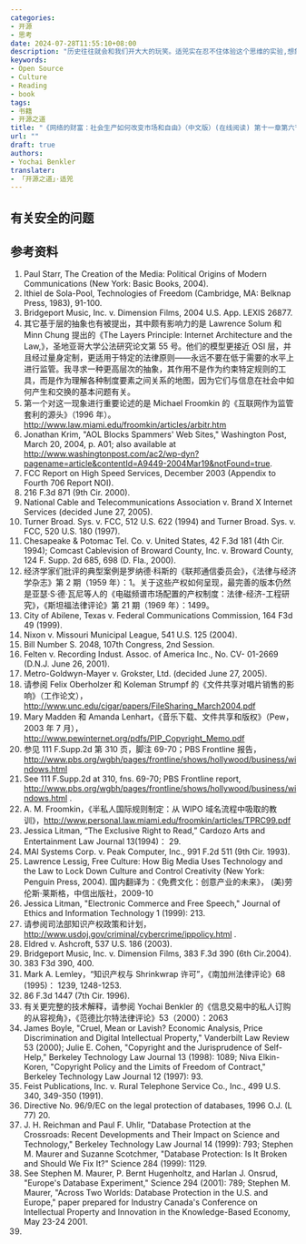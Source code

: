 ```yaml
---
categories:
- 开源
- 思考
date: 2024-07-28T11:55:10+08:00
description: "历史往往就会和我们开大大的玩笑。适兕实在忍不住体验这个思维的实验,想象虚拟的历史，于是尝试花几个月的时间翻译。Enjoy！Happy Reading～"
keywords:
- Open Source
- Culture
- Reading
- book
tags:
- 书籍
- 开源之道
title: "《网络的财富：社会生产如何改变市场和自由》（中文版）(在线阅读) 第十一章第六节"
url: ""
draft: true
authors:
- Yochai Benkler
translater:
- 「开源之道」·适兕
---
```


## 有关安全的问题

## 参考资料

1. Paul Starr, The Creation of the Media: Political Origins of Modern Communications (New York: Basic Books, 2004).
2. Ithiel de Sola-Pool, Technologies of Freedom (Cambridge, MA: Belknap Press, 1983), 91-100.
3. Bridgeport Music, Inc. v. Dimension Films, 2004 U.S. App. LEXIS 26877.
4. 其它基于层的抽象也有被提出，其中颇有影响力的是 Lawrence Solum 和 Minn Chung 提出的《The Layers Principle: Internet Architecture and the Law,》，圣地亚哥大学公法研究论文第 55 号。他们的模型更接近 OSI 层，并且经过量身定制，更适用于特定的法律原则——永远不要在低于需要的水平上进行监管。我寻求一种更高层次的抽象，其作用不是作为约束特定规则的工具，而是作为理解各种制度要素之间关系的地图，因为它们与信息在社会中如何产生和交换的基本问题有关。
5. 第一个对这一现象进行重要论述的是 Michael Froomkin 的《互联网作为监管套利的源头》（1996 年）。http://www.law.miami.edu/froomkin/articles/arbitr.htm 
6. Jonathan Krim, "AOL Blocks Spammers' Web Sites," Washington Post, March 20, 2004, p. A01; also available at http://www.washingtonpost.com/ac2/wp-dyn?pagename=article&contentId=A9449-2004Mar19&notFound=true.
7. FCC Report on High Speed Services, December 2003 (Appendix to Fourth 706 Report NOI).
8. 216 F.3d 871 (9th Cir. 2000).
9. National Cable and Telecommunications Association v. Brand X Internet Services (decided June 27, 2005).
10. Turner Broad. Sys. v. FCC, 512 U.S. 622 (1994) and Turner Broad. Sys. v. FCC, 520 U.S. 180 (1997).
11. Chesapeake & Potomac Tel. Co. v. United States, 42 F.3d 181 (4th Cir. 1994); Comcast Cablevision of Broward County, Inc. v. Broward County, 124 F. Supp. 2d 685, 698 (D. Fla., 2000).
12. 经济学家们批评的典型案例是罗纳德·科斯的《联邦通信委员会》，《法律与经济学杂志》第 2 期（1959 年）：1。关于这些产权如何呈现，最完善的版本仍然是亚瑟·S·德·瓦尼等人的《电磁频谱市场配置的产权制度：法律-经济-工程研究》，《斯坦福法律评论》第 21 期（1969 年）：1499。
13. City of Abilene, Texas v. Federal Communications Commission, 164 F3d 49 (1999).
14. Nixon v. Missouri Municipal League, 541 U.S. 125 (2004).
15. Bill Number S. 2048, 107th Congress, 2nd Session.
16. Felten v. Recording Indust. Assoc. of America Inc., No. CV- 01-2669 (D.N.J. June 26, 2001).
17. Metro-Goldwyn-Mayer v. Grokster, Ltd. (decided June 27, 2005).
18. 请参阅 Felix Oberholzer 和 Koleman Strumpf 的《文件共享对唱片销售的影响》（工作论文），http://www.unc.edu/cigar/papers/FileSharing_March2004.pdf
19. Mary Madden 和 Amanda Lenhart，《音乐下载、文件共享和版权》（Pew，2003 年 7 月），http://www.pewinternet.org/pdfs/PIP_Copyright_Memo.pdf
20. 参见 111 F.Supp.2d 第 310 页，脚注 69-70；PBS Frontline 报告，http://www.pbs.org/wgbh/pages/frontline/shows/hollywood/business/windows.html
21. See 111 F.Supp.2d at 310, fns. 69-70; PBS Frontline report, http://www.pbs.org/wgbh/pages/frontline/shows/hollywood/business/windows.html .
22. A. M. Froomkin，《半私人国际规则制定：从 WIPO 域名流程中吸取的教训》，http://www.personal.law.miami.edu/froomkin/articles/TPRC99.pdf 
23. Jessica Litman, “The Exclusive Right to Read,” Cardozo Arts and Entertainment Law Journal 13(1994)： 29.
24. MAI Systems Corp. v. Peak Computer, Inc., 991 F.2d 511 (9th Cir. 1993).
25. Lawrence Lessig, Free Culture: How Big Media Uses Technology and the Law to Lock Down Culture and Control Creativity (New York: Penguin Press, 2004).  国内翻译为：《免费文化：创意产业的未来》， (美)劳伦斯·莱斯格，中信出版社，2009-10
26. Jessica Litman, "Electronic Commerce and Free Speech," Journal of Ethics and Information Technology 1 (1999): 213.
27. 请参阅司法部知识产权政策和计划， http://www.usdoj.gov/criminal/cybercrime/ippolicy.html .
28. Eldred v. Ashcroft, 537 U.S. 186 (2003).
29. Bridgeport Music, Inc. v. Dimension Films, 383 F.3d 390 (6th Cir.2004).
30. 383 F3d 390, 400.
31. Mark A. Lemley，“知识产权与 Shrinkwrap 许可”，《南加州法律评论》68 (1995)： 1239, 1248-1253.
32. 86 F.3d 1447 (7th Cir. 1996).
33. 有关更完整的技术解释，请参阅 Yochai Benkler 的《信息交易中的私人订购的从容视角》，《范德比尔特法律评论》53（2000）：2063
34. James Boyle, "Cruel, Mean or Lavish? Economic Analysis, Price Discrimination and Digital Intellectual Property," Vanderbilt Law Review 53 (2000); Julie E. Cohen, "Copyright and the Jurisprudence of Self-Help," Berkeley Technology Law Journal 13 (1998): 1089; Niva Elkin-Koren, "Copyright Policy and the Limits of Freedom of Contract," Berkeley Technology Law Journal 12 (1997): 93.
35. Feist Publications, Inc. v. Rural Telephone Service Co., Inc., 499 U.S. 340, 349-350 (1991).
36. Directive No. 96/9/EC on the legal protection of databases, 1996 O.J. (L 77) 20.
37. J. H. Reichman and Paul F. Uhlir, "Database Protection at the Crossroads: Recent Developments and Their Impact on Science and Technology," Berkeley Technology Law Journal 14 (1999): 793; Stephen M. Maurer and Suzanne Scotchmer, "Database Protection: Is It Broken and Should We Fix It?" Science 284 (1999): 1129.
38. See Stephen M. Maurer, P. Bernt Hugenholtz, and Harlan J. Onsrud, "Europe's Database Experiment," Science 294 (2001): 789; Stephen M. Maurer, "Across Two Worlds: Database Protection in the U.S. and Europe," paper prepared for Industry Canada's Conference on Intellectual Property and Innovation in the Knowledge-Based Economy, May 23-24 2001.
39. 

